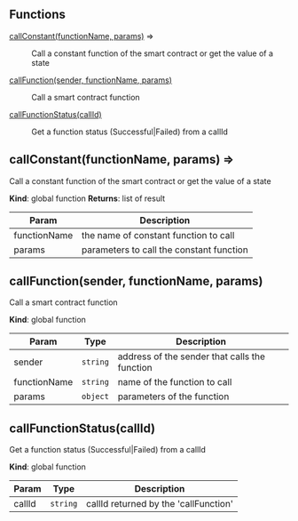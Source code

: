 ## Functions

<dl>
<dt><a href="#callConstant">callConstant(functionName, params)</a> ⇒</dt>
<dd><p>Call a constant function of the smart contract or get the value of a state</p>
</dd>
<dt><a href="#callFunction">callFunction(sender, functionName, params)</a></dt>
<dd><p>Call a smart contract function</p>
</dd>
<dt><a href="#callFunctionStatus">callFunctionStatus(callId)</a></dt>
<dd><p>Get a function status (Successful|Failed) from a callId</p>
</dd>
</dl>

<a name="callConstant"></a>

## callConstant(functionName, params) ⇒

Call a constant function of the smart contract or get the value of a state

**Kind**: global function
**Returns**: list of result

| Param        | Description                              |
| ------------ | ---------------------------------------- |
| functionName | the name of constant function to call    |
| params       | parameters to call the constant function |

<a name="callFunction"></a>

## callFunction(sender, functionName, params)

Call a smart contract function

**Kind**: global function

| Param        | Type                | Description                                   |
| ------------ | ------------------- | --------------------------------------------- |
| sender       | <code>string</code> | address of the sender that calls the function |
| functionName | <code>string</code> | name of the function to call                  |
| params       | <code>object</code> | parameters of the function                    |

<a name="callFunctionStatus"></a>

## callFunctionStatus(callId)

Get a function status (Successful|Failed) from a callId

**Kind**: global function

| Param  | Type                | Description                           |
| ------ | ------------------- | ------------------------------------- |
| callId | <code>string</code> | callId returned by the 'callFunction' |

